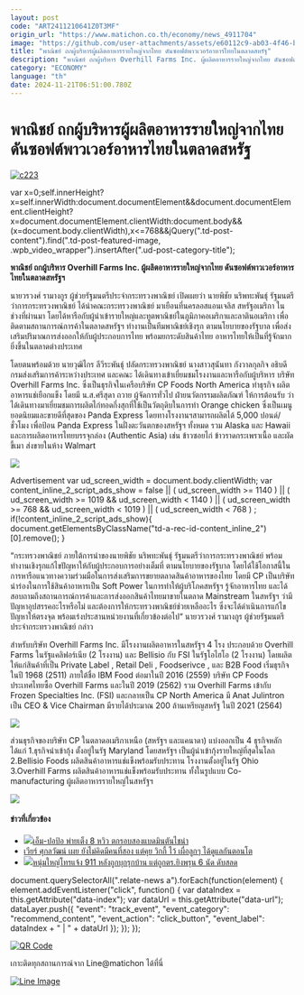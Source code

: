 ```yaml
---
layout: post
code: "ART2411210641Z0T3MF"
origin_url: "https://www.matichon.co.th/economy/news_4911704"
image: "https://github.com/user-attachments/assets/e60112c9-ab03-4f46-bc02-88b6b8432373"
title: "พาณิชย์ ถกผู้บริหารผู้ผลิตอาหารรายใหญ่จากไทย ดันซอฟต์พาวเวอร์อาหารไทยในตลาดสหรัฐ"
description: "พาณิชย์ ถกผู้บริหาร Overhill Farms Inc. ผู้ผลิตอาหารรายใหญ่จากไทย ดันซอฟต์พาวเวอร์อาหารไทยในตลาดสหรัฐฯ"
category: "ECONOMY"
language: "th"
date: 2024-11-21T06:51:00.780Z
---
```


# พาณิชย์ ถกผู้บริหารผู้ผลิตอาหารรายใหญ่จากไทย ดันซอฟต์พาวเวอร์อาหารไทยในตลาดสหรัฐ

[![](https://www.matichon.co.th/wp-content/uploads/2024/11/c223.jpg "c223")](https://www.matichon.co.th/wp-content/uploads/2024/11/c223.jpg)

var x=0;self.innerHeight?x=self.innerWidth:document.documentElement&&document.documentElement.clientHeight?x=document.documentElement.clientWidth:document.body&&(x=document.body.clientWidth),x<=768&&jQuery(".td-post-content").find(".td-post-featured-image, .wpb\_video\_wrapper").insertAfter(".ud-post-category-title");

**พาณิชย์ ถกผู้บริหาร Overhill Farms Inc. ผู้ผลิตอาหารรายใหญ่จากไทย ดันซอฟต์พาวเวอร์อาหารไทยในตลาดสหรัฐฯ**

นายวรวงศ์ รามางกูร ผู้ช่วยรัฐมนตรีประจำกระทรวงพาณิชย์ เปิดเผยว่า นายพิชัย นริพทะพันธุ์ รัฐมนตรีว่าการกระทรวงพาณิชย์ ได้นำคณะกระทรวงพาณิชย์ มาเยือนที่นครลอสแอนเจลิส สหรัฐอเมริกา ในช่วงที่ผ่านมา โดยได้หารือกับผู้นำเข้ารายใหญ่และทูตพาณิชย์ในภูมิภาคอเมริกาและลาตินอเมริกา เพื่อติดตามสถานการณ์การค้าในตลาดสหรัฐฯ ทำงานเป็นทีมพาณิชย์เชิงรุก ตามนโยบายของรัฐบาล เพื่อส่งเสริมปริมาณการส่งออกให้กับผู้ประกอบการไทย พร้อมยกระดับสินค้าไทย อาหารไทยให้เป็นที่รู้จักมากยิ่งขึ้นในตลาดต่างประเทศ

โดยตนพร้อมด้วย นายวุฒิไกร ลีวีระพันธุ์ ปลัดกระทรวงพาณิชย์ นางสาวสุนันทา กังวาลกุลกิจ อธิบดีกรมส่งเสริมการค้าระหว่างประเทศ และคณะ ได้เดินทางเข้าเยี่ยมชมโรงงานและหารือกับผู้บริหาร บริษัท Overhill Farms Inc. ซึ่งเป็นธุรกิจในเครือบริษัท CP Foods North America ทำธุรกิจ ผลิตอาหารแช่เยือกแข็ง โดยมี น.ส.ศรีสุดา ถวาย ผู้จัดการทั่วไป ฝ่ายนวัตกรรมผลิตภัณฑ์ ให้การต้อนรับ ว่า ได้เดินทางมาเยี่ยมชมการผลิตไก่ทอดกึ่งสุกที่ใช้เป็นวัตถุดิบในการทำ Orange chicken ซึ่งเป็นเมนูยอดนิยมและขายดีที่สุดของ Panda Express โดยทางโรงงานฯสามารถผลิตได้ 5,000 ปอนด์/ชั่วโมง เพื่อป้อน Panda Express ในฝั่งตะวันตกของสหรัฐฯ ทั้งหมด รวม Alaska และ Hawaii และการผลิตอาหารไทยบรรจุกล่อง (Authentic Asia) เช่น ข้าวซอยไก่ ข้าวราดกระเพราเนื้อ และผัดขี้เมา ส่งขายในห้าง Walmart

![](https://www.matichon.co.th/wp-content/uploads/2024/11/S__107544699.jpg)

Advertisement var ud\_screen\_width = document.body.clientWidth; var content\_inline\_2\_script\_ads\_show = false || ( ud\_screen\_width >= 1140 ) || ( ud\_screen\_width >= 1019 && ud\_screen\_width < 1140 ) || ( ud\_screen\_width >= 768 && ud\_screen\_width < 1019 ) || ( ud\_screen\_width < 768 ) ; if(!content\_inline\_2\_script\_ads\_show){ document.getElementsByClassName("td-a-rec-id-content\_inline\_2")\[0\].remove(); }

“กระทรวงพาณิชย์ ภายใต้การนำของนายพิชัย นริพทะพันธุ์ รัฐมนตรีว่าการกระทรวงพาณิชย์ พร้อมทำงานเชิงรุกแก้ไขปัญหาให้กับผู้ประกอบการอย่างเต็มที่ ตามนโยบายของรัฐบาล โดยได้ใช้โอกาสนี้ในการหารือแนวทางความร่วมมือในการส่งเสริมการขยายตลาดสินค้าอาหารของไทย โดยมี CP เป็นบริษัทนำร่องในการใช้สินค้าอาหารเป็น Soft Power ในการทำให้ผู้บริโภคสหรัฐฯ รู้จักอาหารไทย และได้สอบถามถึงสถานการณ์การค้าและการส่งออกสินค้าไทยมาขายในตลาด Mainstream ในสหรัฐฯ ว่ามีปัญหาอุปสรรคอะไรหรือไม่ และต้องการให้กระทรวงพาณิชย์ช่วยเหลืออะไร ซึ่งจะได้ดำเนินการแก้ไขปัญหาให้ตรงจุด พร้อมเร่งประสานหน่วยงานที่เกี่ยวข้องต่อไป“ นายวรวงศ์ รามางกูร ผู้ช่วยรัฐมนตรีประจำกระทรวงพาณิชย์ กล่าว

สำหรับบริษัท Overhill Farms Inc. มีโรงงานผลิตอาหารในสหรัฐฯ 4 โรง ประกอบด้วย Overhill Farms ในรัฐแคลิฟอร์เนีย (2 โรงงาน) และ Bellisio กับ FSI ในรัฐโอไฮโอ (2 โรงงาน) โดยผลิตให้แก่สินค้าที่เป็น Private Label , Retail Deli , Foodserivce , และ B2B Food เริ่มธุรกิจในปี 1968 (2511) ภายใต้ชื่อ IBM Food ต่อมาในปี 2016 (2559) บริษัท CP Foods ประเทศไทยซื้อ Overhill Farms และในปี 2019 (2562) รวม Overhill Farms เข้ากับ Frozen Specialties Inc. (FSI) และกลายเป็น CP North America มี Anat Julintron เป็น CEO & Vice Chairman มีรายได้ประมาณ 200 ล้านเหรียญสหรัฐ ในปี 2021 (2564)

![](https://www.matichon.co.th/wp-content/uploads/2024/11/S__107544702-scaled.jpg)

ส่วนธุรกิจของบริษัท CP ในตลาดอเมริกาเหนือ (สหรัฐฯ และแคนาดา) แบ่งออกเป็น 4 ธุรกิจหลัก ได้แก่ 1.ธุรกิจนำเข้ากุ้ง ตั้งอยู่ในรัฐ Maryland โดยสหรัฐฯ เป็นผู้นำเข้ากุ้งรายใหญ่ที่สุดในโลก 2.Bellisio Foods ผลิตสินค้าอาหารแช่แข็งพร้อมรับประทาน โรงงานตั้งอยู่ในรัฐ Ohio 3.Overhill Farms ผลิตสินค้าอาหารแช่แข็งพร้อมรับประทาน ทั้งในรูปแบบ Co-manufacturing ผู้ผลิตอาหารรายใหญ่ในสหรัฐฯ

![](https://www.matichon.co.th/wp-content/uploads/2024/11/S__107544718-scaled.jpg)

#### ข่าวที่เกี่ยวข้อง

*   [![](https://www.matichon.co.th/wp-content/uploads/2024/11/1-272.jpg)เอ็ม-ปอป้อ พ่ายเต็ง 8 หวิว ตกรอบสองแบดมินตันไชน่า](https://www.matichon.co.th/sport-slide/news_4911765)
*   [เวียร์ ศุกลวัฒน์ เผย ยังไม่คิดมีคนที่สอง แต่คุย วิกกี้ ไว้ เผื่อลูกๆ ได้ดูแลกันตอนโต](https://www.matichon.co.th/entertainment/thai-entertainment/news_4911628)
*   [![](https://www.matichon.co.th/wp-content/uploads/2024/11/GcoDqHuWUAAdO_1-728.jpg)หนุ่มใหญ่โทรแจ้ง 911 หลังถูกบุกรุกบ้าน แต่ถูกตร.ยิงพรุน 6 นัด ดับสลด](https://www.matichon.co.th/foreign/news_4911723)

document.querySelectorAll(".relate-news a").forEach(function(element) { element.addEventListener("click", function() { var dataIndex = this.getAttribute("data-index"); var dataUrl = this.getAttribute("data-url"); dataLayer.push({ "event": "track\_event", "event\_category": "recommend\_content", "event\_action": "click\_button", "event\_label": dataIndex + " | " + dataUrl }); }); });

[![QR Code](https://www.matichon.co.th/wp-content/uploads/2023/07/wob1371z.jpg)](https://lin.ee/ht0nDxX)

เกาะติดทุกสถานการณ์จาก Line@matichon ได้ที่นี่

[![Line Image](https://www.matichon.co.th/wp-content/uploads/2023/07/th.png)](https://lin.ee/ht0nDxX)